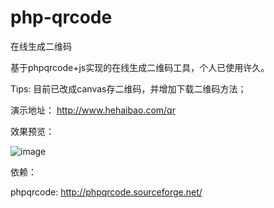 # php-qrcode
在线生成二维码

基于phpqrcode+js实现的在线生成二维码工具，个人已使用许久。

Tips: 目前已改成canvas存二维码，并增加下载二维码方法；

演示地址： http://www.hehaibao.com/qr

效果预览：

![image](https://github.com/hehaibao/php-qrcode/blob/master/preview.gif)

依赖：

phpqrcode: http://phpqrcode.sourceforge.net/
